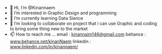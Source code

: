 - 👋 Hi, I’m @Kinannaem
- 👀 I’m interested in Graphic Design and programming
- 🌱 I’m currently learning Data Sience
- 💞️ I’m looking to collaborate on project that i can use Graphic and coding to bring some thing new to the market 
- 📫 How to reach me ...
  email : kinannaim146@gmail.com
  behance : www.behance.net/kinanNaem
  linkedin : www.linkedin.com/in/kinannaem/

<!---
Kinannaem/Kinannaem is a ✨ special ✨ repository because its `README.md` (this file) appears on your GitHub profile.
You can click the Preview link to take a look at your changes.
--->
